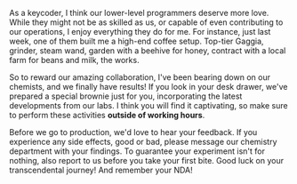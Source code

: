 As a keycoder, I think our lower-level programmers deserve more love. While they might not be as skilled as us, or capable of even contributing to our operations, I enjoy everything they do for me. For instance, just last week, one of them built me a high-end coffee setup. Top-tier Gaggia, grinder, steam wand, garden with a beehive for honey, contract with a local farm for beans and milk, the works.

So to reward our amazing collaboration, I've been bearing down on our chemists, and we finally have results! If you look in your desk drawer, we've prepared a special brownie just for you, incorporating the latest developments from our labs. I think you will find it captivating, so make sure to perform these activities **outside of working hours**.

Before we go to production, we'd love to hear your feedback. If you experience any side effects, good or bad, please message our chemistry department with your findings. To guarantee your experiment isn't for nothing, also report to us before you take your first bite. Good luck on your transcendental journey! And remember your NDA!